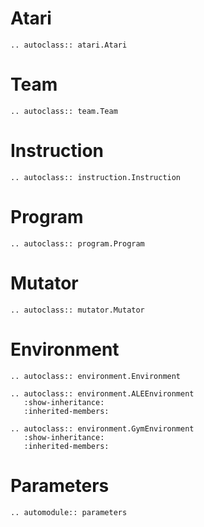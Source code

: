 # Atari
```{eval-rst}
.. autoclass:: atari.Atari
```

# Team
```{eval-rst}
.. autoclass:: team.Team
```

# Instruction
```{eval-rst}
.. autoclass:: instruction.Instruction
```

# Program
```{eval-rst}
.. autoclass:: program.Program
```

# Mutator
```{eval-rst}
.. autoclass:: mutator.Mutator
```

# Environment
```{eval-rst}
.. autoclass:: environment.Environment

.. autoclass:: environment.ALEEnvironment
   :show-inheritance:
   :inherited-members:

.. autoclass:: environment.GymEnvironment
   :show-inheritance:
   :inherited-members:
```

# Parameters
```{eval-rst}
.. automodule:: parameters
```
